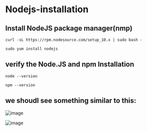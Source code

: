 # Nodejs-installation

## Install NodeJS package manager(nmp)
```
curl -sL https://rpm.nodesource.com/setup_10.x | sudo bash -
```
```
sudo yum install nodejs
```
## verify the Node.JS and npm Installation
```
node --version
```
```
npm --version
```
## we shoudl see something similar to this:

![image](https://user-images.githubusercontent.com/107158398/177580814-8c92e006-c3de-4d6b-a799-b44435f7ed64.png)



![image](https://user-images.githubusercontent.com/107158398/177580902-49036a2b-e791-4b61-b2b9-75ef1217e4fe.png)
